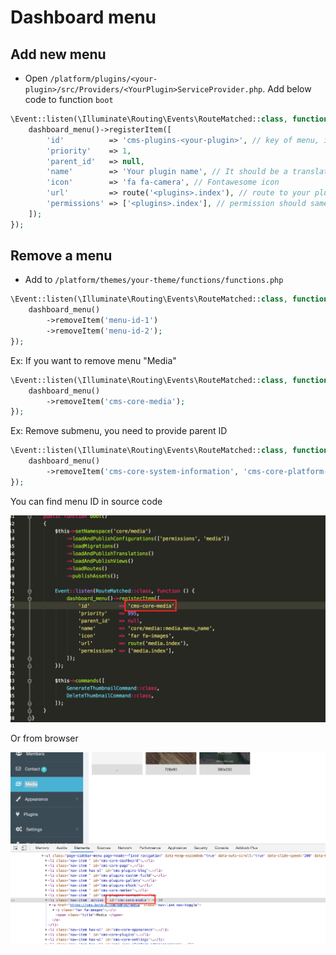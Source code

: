 # Dashboard menu

## Add new menu

- Open `/platform/plugins/<your-plugin>/src/Providers/<YourPlugin>ServiceProvider.php`. Add below code to function `boot`

```php
\Event::listen(\Illuminate\Routing\Events\RouteMatched::class, function () {
    dashboard_menu()->registerItem([
        'id'          => 'cms-plugins-<your-plugin>', // key of menu, it's must unique
        'priority'    => 1,
        'parent_id'   => null,
        'name'        => 'Your plugin name', // It should be a translation key. Ex: plugins/test::test.name
        'icon'        => 'fa fa-camera', // Fontawesome icon
        'url'         => route('<plugins>.index'), // route to your plugin list.
        'permissions' => ['<plugins>.index'], // permission should same with route name, you can see that flag in Plugin.php
    ]);
});
```

## Remove a menu

- Add to `/platform/themes/your-theme/functions/functions.php`

```php
\Event::listen(\Illuminate\Routing\Events\RouteMatched::class, function () {
    dashboard_menu()
        ->removeItem('menu-id-1')
        ->removeItem('menu-id-2');
});
```

Ex: If you want to remove menu "Media"

```php
\Event::listen(\Illuminate\Routing\Events\RouteMatched::class, function () {
    dashboard_menu()
        ->removeItem('cms-core-media');
});
```

Ex: Remove submenu, you need to provide parent ID

```php
\Event::listen(\Illuminate\Routing\Events\RouteMatched::class, function () {
    dashboard_menu()
        ->removeItem('cms-core-system-information', 'cms-core-platform-administration');
});
```

You can find menu ID in source code

![Theme commands](./images/find-dashboard-menu-id.png)

Or from browser

![Theme commands](./images/find-dashboard-menu-id-1.png)